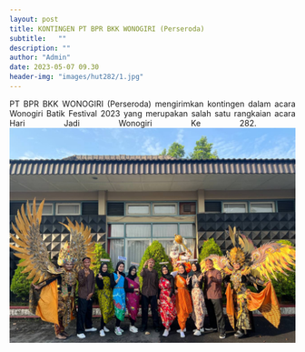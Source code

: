 ```yaml
---
layout: post
title: KONTINGEN PT BPR BKK WONOGIRI (Perseroda)
subtitle:   ""
description: ""
author: "Admin"
date: 2023-05-07 09.30
header-img: "images/hut282/1.jpg"
---
```


<div style="text-align: justify;">
PT BPR BKK WONOGIRI (Perseroda) mengirimkan kontingen dalam acara Wonogiri Batik Festival 2023 yang merupakan salah satu rangkaian acara Hari Jadi Wonogiri Ke 282.

<img src="/images/hut282/2.JPG" class="img-responsive img-centered" alt="">

<img src="/images/hut282/3.jpg" class="img-responsive img-centered" alt="">






